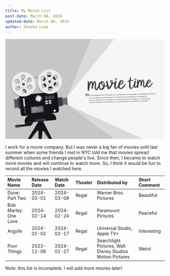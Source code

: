 ```yaml
---
title: My Movie List
post-date: March 08, 2024
updated-date: March 08, 2024
author: Shasha Liao
---
```


![My Image](movie_time.jpeg)

I work for a movie company. But I was never a big fan of movies until last summer when some friends I met in NYC told me that movies spread different cultures and change people's live. Since then, I became to watch more movies and will continue to watch more. So, I think it would be fun to record all the movies I watched here.

| Movie Name             | Release Date | Watch Date   |   Theater  |    Distributed by            | Short Comment  |
| :---                   | :----        | :----        | :----      | :----                        |:----           |
| Dune: Part Two         | 2024-03-01   | 2024-03-08   |   Regal    |  Warner Bros. Pictures       | Beautiful      |
| Bob Marley: One Love   | 2024-02-14   | 2024-02-24   |   Regal    |  Paramount Pictures          | Peaceful       |
| Argylle                | 2024-02-02   | 2024-02-17   |   Regal    |  Universal Studio, Apple TV+ | Interesting    |
| Poor Things            | 2023-12-08   | 2024-01-27   |   Regal    |  Searchlight Pictures, Walt Disney Studios Motion Pictures | Weird |


Note: this list is incomplete. I will add more movies later!
